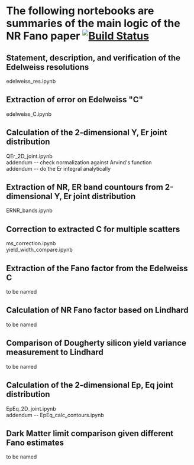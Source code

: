 # The following nortebooks are summaries of the main logic of the NR Fano paper [![Build Status](https://travis-ci.com/villaa/nrFano_Constraint.svg?token=dDJNAzywngCDqUAtL9D9&branch=master)](https://travis-ci.com/villaa/nrFano_Constraint)

## Statement, description, and verification of the Edelweiss resolutions <br/>
edelweiss_res.ipynb

## Extraction of error on Edelweiss "C" <br/>
edelweiss_C.ipynb

## Calculation of the 2-dimensional Y, Er joint distribution <br/>
QEr_2D_joint.ipynb <br/>
addendum -- check normalization against Arvind's function <br/>
addendum -- do the Er integral analytically <br/>

## Extraction of NR, ER band countours from 2-dimensional Y, Er joint distribution <br/>
ERNR_bands.ipynb <br/>

## Correction to extracted C for multiple scatters <br/>
ms_correction.ipynb <br/>
yield_width_compare.ipynb <br/> 

## Extraction of the Fano factor from the Edelweiss C <br/>
to be named

## Calculation of NR Fano factor based on Lindhard <br/>
to be named

## Comparison of Dougherty silicon yield variance measurement to Lindhard <br/>
to be named

## Calculation of the 2-dimensional Ep, Eq joint distribution <br/>
EpEq_2D_joint.ipynb<br/>
addendum -- EpEq_calc_contours.ipynb<br/>

## Dark Matter limit comparison given different Fano estimates <br/>
to be named
